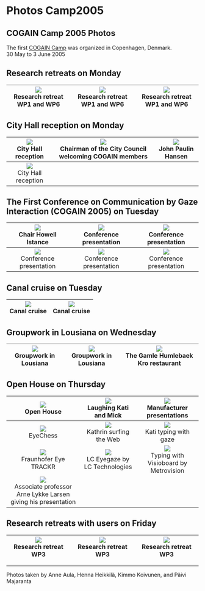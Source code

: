 # Photos Camp2005 



## COGAIN Camp 2005 Photos

The first [COGAIN Camp][1] was organized in Copenhagen, Denmark.  
30 May to 3 June 2005 

##  Research retreats on Monday 


|![][10]<br>Research retreat WP1 and WP6<br>|![][11]<br>Research retreat WP1 and WP6<br>| ![][12]<br>Research retreat WP1 and WP6<br>|
|:---:|:---:|:---:|


##  City Hall reception on Monday 

|![][13]<br>City Hall reception <br>|![][14]<br>Chairman of the City Council welcoming COGAIN members<br>| ![][15]<br>John Paulin Hansen<br>|
|:---:|:---:|:---:|
|![][16]<br>City Hall reception<br>|| |


##  The First Conference on Communication by Gaze Interaction (COGAIN 2005) on Tuesday 

|![][17]<br>Chair Howell Istance<br>|![][18]<br>Conference presentation<br>| ![][19]<br>Conference presentation<br>|
|:---:|:---:|:---:|
|![][20]<br>Conference presentation<br>|![][21]<br>Conference presentation<br>| ![][22]<br>Conference presentation<br>|



##  Canal cruise on Tuesday 

|![][23]<br>Canal cruise<br>|![][24]<br>Canal cruise<br>|
|:---:|:---:|


##  Groupwork in Lousiana on Wednesday 

|![][25]<br>Groupwork in Lousiana<br>|![][26]<br>Groupwork in Lousiana<br>| ![][27]<br>The Gamle Humlebaek Kro restaurant<br>|
|:---:|:---:|:---:|



##  Open House on Thursday 

|![][28]<br>Open House<br>|![][29]<br>Laughing Kati and Mick<br>| ![][30]<br>Manufacturer presentations<br>|
|:---:|:---:|:---:|
|![][31]<br>EyeChess<br>|![][32]<br>Kathrin surfing the Web<br>| ![][33]<br>Kati typing with gaze<br>|
|![][34]<br>Fraunhofer Eye TRACKR<br>|![][35]<br>LC Eyegaze by LC Technologies<br>|![][36]<br>Typing with Visioboard by Metrovision<br>|
![][37]<br>Associate professor Arne Lykke Larsen giving his presentation<br>|||


##  Research retreats with users on Friday 

|![][38]<br>Research retreat WP3<br>|![][39]<br>Research retreat WP3<br>| ![][40]<br>Research retreat WP3<br>|
|:---:|:---:|:---:|

* * *

Photos taken by Anne Aula, Henna Heikkilä, Kimmo Koivunen, and Päivi Majaranta 

[1]: http://wiki.cogain.org/index.php/COGAIN_Camp_2005 "COGAIN Camp 2005"
[10]: /Img/300px-Retreat1.jpg
[11]: /Img/300px-Retreat2.jpg
[12]: /Img/300px-Retreat3.jpg
[13]: http://wiki.cogain.org/images/thumb/1/12/Reception1.jpg/300px-Reception1.jpg
[14]: http://wiki.cogain.org/images/thumb/2/24/Chairman_of_city_council.jpg/187px-Chairman_of_city_council.jpg
[15]: http://wiki.cogain.org/images/thumb/b/bb/John_paulin.jpg/187px-John_paulin.jpg
[16]: http://wiki.cogain.org/images/thumb/7/7f/Reception2.jpg/300px-Reception2.jpg
[17]: http://wiki.cogain.org/images/thumb/7/7a/Chair_howell_istance.jpg/300px-Chair_howell_istance.jpg
[18]: http://wiki.cogain.org/images/thumb/2/22/Conference1.jpg/187px-Conference1.jpg
[19]: http://wiki.cogain.org/images/thumb/4/47/Conference2.jpg/300px-Conference2.jpg
[20]: http://wiki.cogain.org/images/thumb/d/db/Conference3.jpg/187px-Conference3.jpg
[21]: http://wiki.cogain.org/images/thumb/2/22/Conference4.jpg/300px-Conference4.jpg
[22]: http://wiki.cogain.org/images/thumb/8/8e/Conference5.jpg/300px-Conference5.jpg
[23]: http://wiki.cogain.org/images/thumb/7/74/Cruise1.jpg/300px-Cruise1.jpg
[24]: http://wiki.cogain.org/images/thumb/c/cd/Cruise2.jpg/300px-Cruise2.jpg
[25]: http://wiki.cogain.org/images/thumb/3/3e/Lousiana_group1.jpg/300px-Lousiana_group1.jpg
[26]: http://wiki.cogain.org/images/thumb/9/94/Lousiana_group2.jpg/300px-Lousiana_group2.jpg
[27]: http://wiki.cogain.org/images/thumb/1/1e/Humlebaek_kro.jpg/300px-Humlebaek_kro.jpg
[28]: http://wiki.cogain.org/images/thumb/9/9b/Full_openhouse.jpg/300px-Full_openhouse.jpg
[29]: http://wiki.cogain.org/images/thumb/d/da/Laughter.jpg/187px-Laughter.jpg
[30]: http://wiki.cogain.org/images/thumb/0/03/Manufact_presentations.jpg/300px-Manufact_presentations.jpg
[31]: http://wiki.cogain.org/images/thumb/c/c2/Eyechess.jpg/300px-Eyechess.jpg
[32]: http://wiki.cogain.org/images/thumb/4/49/Kathrin.jpg/300px-Kathrin.jpg
[33]: http://wiki.cogain.org/images/thumb/f/ff/Kati.jpg/300px-Kati.jpg
[34]: http://wiki.cogain.org/images/thumb/e/ea/Eyetrackr.jpg/300px-Eyetrackr.jpg
[35]: http://wiki.cogain.org/images/thumb/2/29/Eyegaze.jpg/300px-Eyegaze.jpg
[36]: http://wiki.cogain.org/images/thumb/b/bd/Visioboard.jpg/187px-Visioboard.jpg
[37]: http://wiki.cogain.org/images/thumb/4/44/Arne_lykke_larsen.jpg/196px-Arne_lykke_larsen.jpg
[38]: http://wiki.cogain.org/images/thumb/1/10/Retreat4.jpg/300px-Retreat4.jpg
[39]: http://wiki.cogain.org/images/thumb/1/11/Communicating_with_users.jpg/300px-Communicating_with_users.jpg
[40]: http://wiki.cogain.org/images/thumb/e/e6/Esa.jpg/300px-Esa.jpg

  
<!--stackedit_data:
eyJoaXN0b3J5IjpbLTIxMzk1ODY1NzZdfQ==
-->